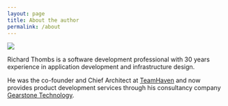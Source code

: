 ```yaml
---
layout: page
title: About the author
permalink: /about
---
```


![](http://www.gravatar.com/avatar/f413eba6a4985222aeb8328e92ae89c6.png)

Richard Thombs is a software development professional with 30 years experience
in application development and infrastructure design.

He was the co-founder and Chief Architect at [TeamHaven](https://www.teamhaven.com) and now
provides product development services through his consultancy company [Gearstone Technology](https://gearstone.uk).
